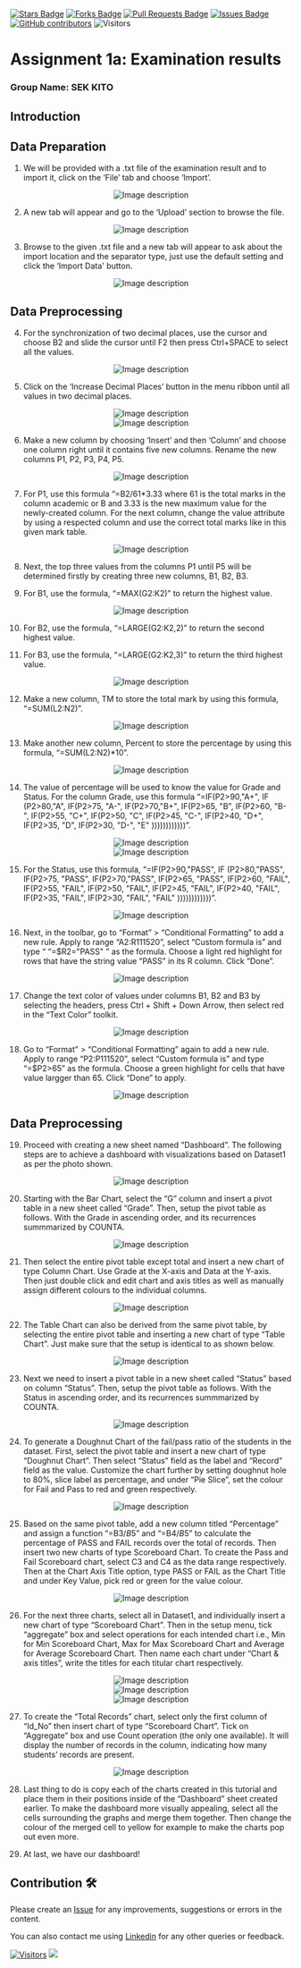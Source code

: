 <a href="https://github.com/drshahizan/BDM/stargazers"><img src="https://img.shields.io/github/stars/drshahizan/BDM" alt="Stars Badge"/></a>
<a href="https://github.com/drshahizan/BDM/network/members"><img src="https://img.shields.io/github/forks/drshahizan/BDM" alt="Forks Badge"/></a>
<a href="https://github.com/drshahizan/BDM/pulls"><img src="https://img.shields.io/github/issues-pr/drshahizan/BDM" alt="Pull Requests Badge"/></a>
<a href="https://github.com/drshahizan/BDM"><img src="https://img.shields.io/github/issues/drshahizan/BDM" alt="Issues Badge"/></a>
<a href="https://github.com/drshahizan/BDM/graphs/contributors"><img alt="GitHub contributors" src="https://img.shields.io/github/contributors/drshahizan/BDM?color=2b9348"></a>
![Visitors](https://api.visitorbadge.io/api/visitors?path=https%3A%2F%2Fgithub.com%2Fdrshahizan%2BDM&labelColor=%23d9e3f0&countColor=%23697689&style=flat)

# Assignment 1a: Examination results

### Group Name: SEK KITO

## Introduction

## Data Preparation


1. We will be provided with a .txt file of the examination result and to import it, click on the ‘File’ tab and choose ‘Import’.
<div align="center">
  <img src="fig1.png" alt="Image description">
</div>


2. A new tab will appear and go to the ‘Upload’ section to browse the file. 
<div align="center">
<img src="fig2.png" alt="Image description">
</div>

3. Browse to the given .txt file and a new tab will appear to ask about the import location and the separator type, just use the default setting and click the ‘Import Data'  button.
<div align="center">
<img src="fig3.png" alt="Image description">
</div>

## Data Preprocessing

4. For the synchronization of two decimal places, use the cursor and choose B2 and slide the cursor until F2 then press Ctrl+SPACE to select all the values.
<div align="center">
  <img src="fig4.png" alt="Image description">
</div>


5. Click on the ‘Increase Decimal Places’ button in the menu ribbon until all values in two decimal places.
<div align="center">
<img src="fig5.png" alt="Image description">
</div>
<div align="center">
<img src="fig6.png" alt="Image description">
</div>

6. Make a new column by choosing ‘Insert’ and then ‘Column’ and choose one column right until it contains five new columns. Rename the new columns P1, P2, P3, P4, P5.
<div align="center">   
<img src="fig7.png" alt="Image description">
</div>

7. For P1, use this formula “=B2/61*3.33 where 61 is the total marks in the column academic or B and 3.33 is the new maximum value for the newly-created column. For the next column, change the value attribute by using a respected column and use the correct total marks like in this given mark table.
   
<div align="center">
<img src="fig8.png" alt="Image description">
</div>


8. Next, the top three values from the columns P1 until P5 will be determined firstly by creating three new columns, B1, B2, B3. 


9. For B1, use the formula, “=MAX(G2:K2)” to return the highest value.

<div align="center">
<img src="fig9.png" alt="Image description">
</div>

10. For B2, use the formula, “=LARGE(G2:K2,2)” to return the second highest value.


11. For B3, use the formula, “=LARGE(G2:K2,3)” to return the third highest value.

<div align="center">
<img src="fig10.png" alt="Image description">
</div>

12. Make a new column, TM to store the total mark by using this formula, “=SUM(L2:N2)”.

<div align="center">
<img src="fig11.png" alt="Image description">
</div>


13. Make another new column, Percent to store the percentage by using this formula, “=SUM(L2:N2)*10”.
    

<div align="center">
<img src="fig12.png" alt="Image description">
</div>

14. The value of percentage will be used to know the value for Grade and Status. For the column Grade, use this formula “=IF(P2>90,"A+", IF (P2>80,"A", IF(P2>75, "A-", IF(P2>70,"B+", IF(P2>65, "B", IF(P2>60, "B-", IF(P2>55, "C+", IF(P2>50, "C", IF(P2>45, "C-", IF(P2>40, "D+", IF(P2>35, "D", IF(P2>30, "D-", "E" ))))))))))))”.

<div align="center">
<img src="fig13.png" alt="Image description">
</div>
<div align="center">
<img src="fig14.png" alt="Image description">
</div>


15. For the Status, use this formula, “=IF(P2>90,"PASS", IF (P2>80,"PASS", IF(P2>75, "PASS", IF(P2>70,"PASS", IF(P2>65, "PASS", IF(P2>60, "FAIL", IF(P2>55, "FAIL", IF(P2>50, "FAIL", IF(P2>45, "FAIL", IF(P2>40, "FAIL", IF(P2>35, "FAIL", IF(P2>30, "FAIL", "FAIL" ))))))))))))”.

<div align="center">
<img src="fig15.png" alt="Image description">
</div>

16. Next, in the toolbar, go to “Format” > “Conditional Formatting” to add a new rule. Apply to range “A2:R111520”, select “Custom formula is” and type “ “=$R2="PASS" ” as the formula. Choose a light red highlight for rows that have the string value “PASS” in its R column. Click “Done”.

<div align="center">
<img src="fig16.png" alt="Image description">
</div>

17. Change the text color of values under columns B1, B2 and B3 by selecting the headers, press Ctrl + Shift + Down Arrow, then select red in the “Text Color” toolkit.

<div align="center">
<img src="fig17.png" alt="Image description">
</div>

18. Go to “Format” > “Conditional Formatting” again to add a new rule. Apply to range “P2:P111520”, select “Custom formula is” and type “=$P2>65” as the formula. Choose a green highlight for cells that have value largger than 65. Click “Done” to apply.

<div align="center">
<img src="fig18.png" alt="Image description">
</div>

## Data Preprocessing

19. Proceed with creating a new sheet named “Dashboard”. The following steps are to achieve a dashboard with visualizations based on Dataset1 as per the photo shown.

<div align="center">
<img src="fig19.png" alt="Image description">
</div>

20. Starting with the Bar Chart, select the “G” column and insert a pivot table in a new sheet called “Grade”. Then, setup the pivot table as follows. With the Grade in ascending order, and its recurrences summmarized by COUNTA.

<div align="center">
<img src="fig20.png" alt="Image description">
</div>

21. Then select the entire pivot table except total and insert a new chart of type Column Chart. Use Grade at the X-axis and Data at the Y-axis. Then just double click and edit chart and axis titles as well as manually assign different colours to the individual columns.

<div align="center">
<img src="fig21.png" alt="Image description">
</div>

22. The Table Chart can also be derived from the same pivot table, by selecting the entire pivot table and inserting a new chart of type “Table Chart”. Just make sure that the setup is identical to as shown below.

<div align="center">
<img src="fig22.png" alt="Image description">
</div>

23. Next we need to insert a pivot table in a new sheet called “Status” based on column “Status”. Then, setup the pivot table as follows. With the Status in ascending order, and its recurrences summmarized by COUNTA. 

<div align="center">
<img src="fig23.png" alt="Image description">
</div>

24. To generate a Doughnut Chart of the fail/pass ratio of the students in the dataset. First, select the pivot table and insert a new chart of type “Doughnut Chart”. Then select “Status” field as the label and “Record” field as the value. Customize the chart further by setting doughnut hole to 80%, slice label as percentage, and under “Pie Slice”, set the colour for Fail and Pass to red and green respectively.

<div align="center">
<img src="fig24.png" alt="Image description">
</div>

25. Based on the same pivot table, add a new column titled “Percentage” and assign a function “=B3/$B$5” and “=B4/$B$5” to calculate the percentage of PASS and FAIL records over the total of records. Then insert two new charts of type Scoreboard Chart. To create the Pass and Fail Scoreboard chart, select C3 and C4 as the data range respectively. Then at the Chart Axis Title option, type PASS or FAIL as the Chart Title and under Key Value, pick red or green for the value colour.

<div align="center">
<img src="fig25.png" alt="Image description">
</div>

26. For the next three charts, select all in Dataset1, and individually insert a new chart of type “Scoreboard Chart”. Then in the setup menu, tick “aggregate” box and select operations for each intended chart i.e., Min for Min Scoreboard Chart, Max for Max Scoreboard Chart and Average for Average Scoreboard Chart. Then name each chart under “Chart & axis titles”, write the titles for each titular chart respectively. 

<div align="center">
<img src="fig26.png" alt="Image description">
</div>

<div align="center">
<img src="fig27.png" alt="Image description">
</div>

<div align="center">
<img src="fig28.png" alt="Image description">
</div>

27. To create the “Total Records” chart, select only the first column of “Id_No” then insert chart of type “Scoreboard Chart”. Tick on “Aggregate” box and use Count operation (the only one available). It will display the number of records in the column, indicating how many students’ records are present.

<div align="center">
<img src="fig29.png" alt="Image description">
</div>

28. Last thing to do is copy each of the charts created in this tutorial and place them in their positions inside of the “Dashboard” sheet created earlier. To make the dashboard more visually appealing, select all the cells surrounding the graphs and merge them together. Then change the colour of the merged cell to yellow for example to make the charts pop out even more.

29. At last, we have our dashboard!
## Contribution 🛠️
Please create an [Issue](https://github.com/drshahizan/BDM/issues) for any improvements, suggestions or errors in the content.

You can also contact me using [Linkedin](https://www.linkedin.com/in/drshahizan/) for any other queries or feedback.

[![Visitors](https://api.visitorbadge.io/api/visitors?path=https%3A%2F%2Fgithub.com%2Fdrshahizan&labelColor=%23697689&countColor=%23555555&style=plastic)](https://visitorbadge.io/status?path=https%3A%2F%2Fgithub.com%2Fdrshahizan)
![](https://hit.yhype.me/github/profile?user_id=81284918)


